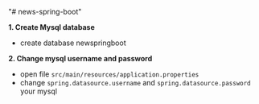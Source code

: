 "# news-spring-boot"

**1. Create Mysql database**
- create database newspringboot

**2. Change mysql username and password**
- open file ```src/main/resources/application.properties```
- change `spring.datasource.username` and `spring.datasource.password` your mysql
